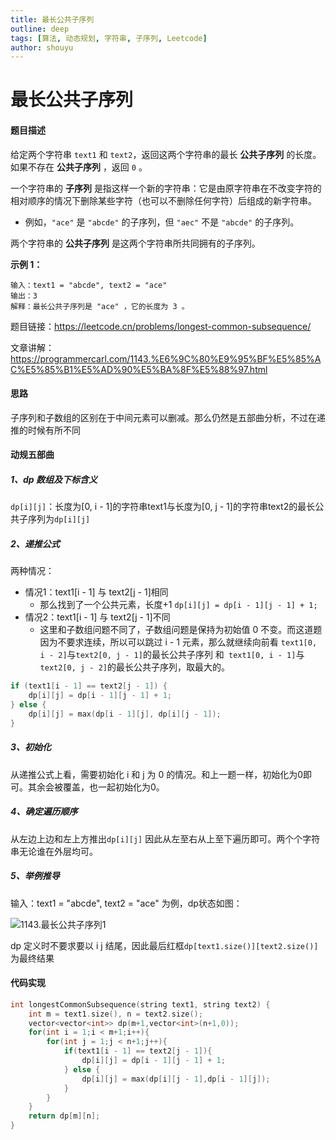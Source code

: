 ```yaml
---
title: 最长公共子序列
outline: deep
tags: [算法, 动态规划, 字符串, 子序列, Leetcode]
author: shouyu
---
```


# 最长公共子序列

#### 题目描述

给定两个字符串 `text1` 和 `text2`，返回这两个字符串的最长 **公共子序列** 的长度。如果不存在 **公共子序列** ，返回 `0` 。

一个字符串的 **子序列** 是指这样一个新的字符串：它是由原字符串在不改变字符的相对顺序的情况下删除某些字符（也可以不删除任何字符）后组成的新字符串。

- 例如，`"ace"` 是 `"abcde"` 的子序列，但 `"aec"` 不是 `"abcde"` 的子序列。

两个字符串的 **公共子序列** 是这两个字符串所共同拥有的子序列。

**示例 1：**

```
输入：text1 = "abcde", text2 = "ace" 
输出：3  
解释：最长公共子序列是 "ace" ，它的长度为 3 。
```

题目链接：https://leetcode.cn/problems/longest-common-subsequence/

文章讲解：https://programmercarl.com/1143.%E6%9C%80%E9%95%BF%E5%85%AC%E5%85%B1%E5%AD%90%E5%BA%8F%E5%88%97.html

#### 思路

子序列和子数组的区别在于中间元素可以删减。那么仍然是五部曲分析，不过在递推的时候有所不同

#### 动规五部曲

##### 1、dp 数组及下标含义

`dp[i][j]`：长度为[0, i - 1]的字符串text1与长度为[0, j - 1]的字符串text2的最长公共子序列为`dp[i][j]`

##### 2、递推公式

两种情况：

- 情况1：text1[i - 1] 与 text2[j - 1]相同
  - 那么找到了一个公共元素，长度+1  `dp[i][j] = dp[i - 1][j - 1] + 1;`
- 情况2：text1[i - 1] 与 text2[j - 1]不同
  - 这里和子数组问题不同了，子数组问题是保持为初始值 0 不变。而这道题因为不要求连续，所以可以跳过 i - 1 元素，那么就继续向前看 `text1[0, i - 2]`与`text2[0, j - 1]`的最长公共子序列 和` text1[0, i - 1]`与`text2[0, j - 2]`的最长公共子序列，取最大的。

```C++
if (text1[i - 1] == text2[j - 1]) {
    dp[i][j] = dp[i - 1][j - 1] + 1;
} else {
    dp[i][j] = max(dp[i - 1][j], dp[i][j - 1]);
}
```

##### 3、初始化

从递推公式上看，需要初始化 i 和 j 为 0 的情况。和上一题一样，初始化为0即可。其余会被覆盖，也一起初始化为0。

##### 4、确定遍历顺序

从左边上边和左上方推出`dp[i][j]` 因此从左至右从上至下遍历即可。两个个字符串无论谁在外层均可。

##### 5、举例推导

输入：text1 = "abcde", text2 = "ace" 为例，dp状态如图：

![1143.最长公共子序列1](https://images-xxueyu.oss-cn-shanghai.aliyuncs.com/20210210150215918.jpg)

dp 定义时不要求要以 i j 结尾，因此最后红框`dp[text1.size()][text2.size()]`为最终结果

#### 代码实现

```C++
int longestCommonSubsequence(string text1, string text2) {
    int m = text1.size(), n = text2.size();
    vector<vector<int>> dp(m+1,vector<int>(n+1,0));
    for(int i = 1;i < m+1;i++){
        for(int j = 1;j < n+1;j++){
            if(text1[i - 1] == text2[j - 1]){
                dp[i][j] = dp[i - 1][j - 1] + 1;
            } else {
                dp[i][j] = max(dp[i][j - 1],dp[i - 1][j]);
            }
        }
    }
    return dp[m][n];
}
```



